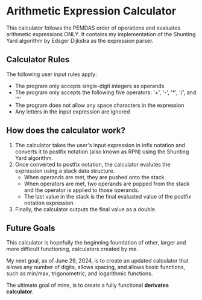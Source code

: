 # Arithmetic Expression Calculator
This calculator follows the PEMDAS order of operations and evaluates arithmetic expressions ONLY. It contains my implementation of the Shunting Yard algorithm by Edsger Dijkstra as the expression parser.

## Calculator Rules
The following user input rules apply:
  - The program only accepts single-digit integers as operands
  - The program only accepts the following five operators: '+', '-', '*', '/', and '^'
  - The program does not allow any space characters in the expression
  - Any letters in the input expression are ignored

## How does the calculator work?
  1. The calculator takes the user's input expression in infix notation and converts it to postfix notation (also known as RPN) using the Shunting Yard algorithm.
  2. Once converted to postfix notation, the calculator evalutes the expression using a stack data structure.
     - When operands are met, they are pushed onto the stack.
     - When operators are met, two operands are popped from the stack and the operator is applied to those operands.
     - The last value in the stack is the final evaluated value of the postfix notation expression.
  3. Finally, the calculator outputs the final value as a double.

## Future Goals
This calculator is hopefully the beginning foundation of other, larger and more difficult functioning, calculators created by me.

My next goal, as of June 29, 2024, is to create an updated calculator that allows any number of digits, allows spacing, and allows basic functions, such as min/max, trigonometric, and logarithmic functions.

The ultimate goal of mine, is to create a fully functional **derivates calculator**.
